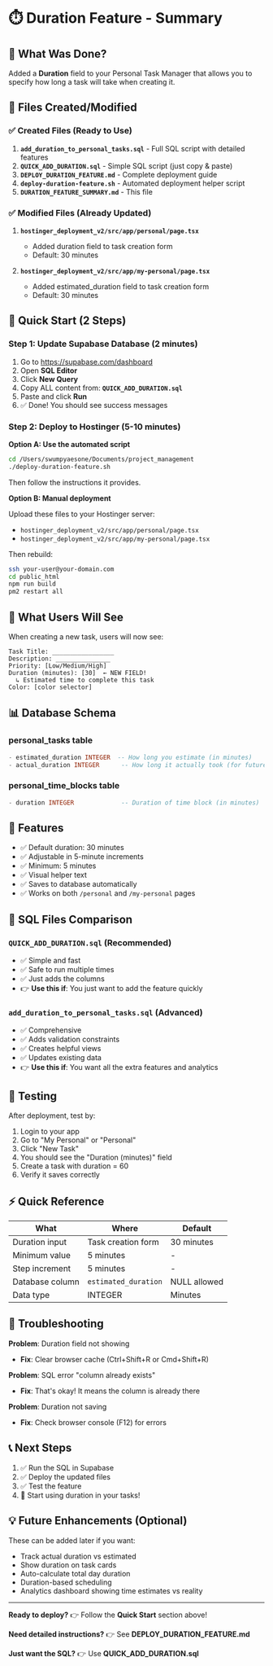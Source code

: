 # ⏱️ Duration Feature - Summary

## 🎯 What Was Done?

Added a **Duration** field to your Personal Task Manager that allows you to specify how long a task will take when creating it.

## 📁 Files Created/Modified

### ✅ Created Files (Ready to Use)
1. **`add_duration_to_personal_tasks.sql`** - Full SQL script with detailed features
2. **`QUICK_ADD_DURATION.sql`** - Simple SQL script (just copy & paste)
3. **`DEPLOY_DURATION_FEATURE.md`** - Complete deployment guide
4. **`deploy-duration-feature.sh`** - Automated deployment helper script
5. **`DURATION_FEATURE_SUMMARY.md`** - This file

### ✅ Modified Files (Already Updated)
1. **`hostinger_deployment_v2/src/app/personal/page.tsx`**
   - Added duration field to task creation form
   - Default: 30 minutes
   
2. **`hostinger_deployment_v2/src/app/my-personal/page.tsx`**
   - Added estimated_duration field to task creation form
   - Default: 30 minutes

## 🚀 Quick Start (2 Steps)

### Step 1: Update Supabase Database (2 minutes)

1. Go to https://supabase.com/dashboard
2. Open **SQL Editor**
3. Click **New Query**
4. Copy ALL content from: **`QUICK_ADD_DURATION.sql`**
5. Paste and click **Run**
6. ✅ Done! You should see success messages

### Step 2: Deploy to Hostinger (5-10 minutes)

**Option A: Use the automated script**
```bash
cd /Users/swumpyaesone/Documents/project_management
./deploy-duration-feature.sh
```
Then follow the instructions it provides.

**Option B: Manual deployment**

Upload these files to your Hostinger server:
- `hostinger_deployment_v2/src/app/personal/page.tsx`
- `hostinger_deployment_v2/src/app/my-personal/page.tsx`

Then rebuild:
```bash
ssh your-user@your-domain.com
cd public_html
npm run build
pm2 restart all
```

## 🎨 What Users Will See

When creating a new task, users will now see:

```
Task Title: _________________
Description: _______________
Priority: [Low/Medium/High]
Duration (minutes): [30]  ← NEW FIELD!
  ↳ Estimated time to complete this task
Color: [color selector]
```

## 📊 Database Schema

### personal_tasks table
```sql
- estimated_duration INTEGER  -- How long you estimate (in minutes)
- actual_duration INTEGER      -- How long it actually took (for future use)
```

### personal_time_blocks table
```sql
- duration INTEGER             -- Duration of time block (in minutes)
```

## 🎯 Features

- ✅ Default duration: 30 minutes
- ✅ Adjustable in 5-minute increments
- ✅ Minimum: 5 minutes
- ✅ Visual helper text
- ✅ Saves to database automatically
- ✅ Works on both `/personal` and `/my-personal` pages

## 📝 SQL Files Comparison

### `QUICK_ADD_DURATION.sql` (Recommended)
- ✅ Simple and fast
- ✅ Safe to run multiple times
- ✅ Just adds the columns
- 👉 **Use this if**: You just want to add the feature quickly

### `add_duration_to_personal_tasks.sql` (Advanced)
- ✅ Comprehensive
- ✅ Adds validation constraints
- ✅ Creates helpful views
- ✅ Updates existing data
- 👉 **Use this if**: You want all the extra features and analytics

## 🧪 Testing

After deployment, test by:

1. Login to your app
2. Go to "My Personal" or "Personal"
3. Click "New Task"
4. You should see the "Duration (minutes)" field
5. Create a task with duration = 60
6. Verify it saves correctly

## ⚡ Quick Reference

| What | Where | Default |
|------|-------|---------|
| Duration input | Task creation form | 30 minutes |
| Minimum value | 5 minutes | - |
| Step increment | 5 minutes | - |
| Database column | `estimated_duration` | NULL allowed |
| Data type | INTEGER | Minutes |

## 🔧 Troubleshooting

**Problem**: Duration field not showing
- **Fix**: Clear browser cache (Ctrl+Shift+R or Cmd+Shift+R)

**Problem**: SQL error "column already exists"
- **Fix**: That's okay! It means the column is already there

**Problem**: Duration not saving
- **Fix**: Check browser console (F12) for errors

## 📞 Next Steps

1. ✅ Run the SQL in Supabase
2. ✅ Deploy the updated files
3. ✅ Test the feature
4. 🎉 Start using duration in your tasks!

## 💡 Future Enhancements (Optional)

These can be added later if you want:
- Track actual duration vs estimated
- Show duration on task cards
- Auto-calculate total day duration
- Duration-based scheduling
- Analytics dashboard showing time estimates vs reality

---

**Ready to deploy?** 
👉 Follow the **Quick Start** section above!

**Need detailed instructions?** 
👉 See **DEPLOY_DURATION_FEATURE.md**

**Just want the SQL?** 
👉 Use **QUICK_ADD_DURATION.sql**


